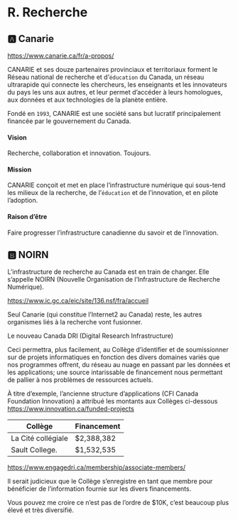 # R. Recherche

## :a: Canarie

https://www.canarie.ca/fr/a-propos/

CANARIE et ses douze partenaires provinciaux et territoriaux forment le Réseau national de recherche et d’`éducation` du Canada, un réseau ultrarapide qui connecte les chercheurs, les enseignants et les innovateurs du pays les uns aux autres, et leur permet d’accéder à leurs homologues, aux données et aux technologies de la planète entière.

Fondé en `1993`, CANARIE est une société sans but lucratif principalement financée par le gouvernement du Canada.

#### Vision
Recherche, collaboration et innovation. Toujours.

#### Mission
CANARIE conçoit et met en place l’infrastructure numérique qui sous-tend les milieux de la recherche, de l’`éducation` et de l’innovation, et en pilote l’adoption.

#### Raison d’être
Faire progresser l’infrastructure canadienne du savoir et de l’innovation.

## :b:  NOIRN

L’infrastructure de recherche au Canada est en train de changer. Elle s’appelle NOIRN (Nouvelle Organisation de l’Infrastructure de Recherche Numérique).
 
https://www.ic.gc.ca/eic/site/136.nsf/fra/accueil
 
Seul Canarie (qui constitue l’Internet2 au Canada) reste, les autres organismes liés à la recherche vont fusionner.
 
Le nouveau Canada DRI (Digital Research Infrastructure)
 
Ceci permettra, plus facilement, au Collège d’identifier et de soumissionner sur de projets informatiques en fonction des divers domaines variés que nos programmes offrent, du réseau au nuage en passant par les données et les applications; une source intarissable de financement nous permettant de pallier à nos problèmes de ressources actuels.
 
À titre d’exemple, l’ancienne structure d’applications (CFI Canada Foundation Innovation) a attribué les montants aux Collèges ci-dessous
https://www.innovation.ca/funded-projects

| Collège            | Financement|
|--------------------|------------|
| La Cité collégiale | $2,388,382 |
| Sault College.     | $1,532,535 |

 
 

 
https://www.engagedri.ca/membership/associate-members/
 
Il serait judicieux que le Collège s’enregistre en tant que membre pour bénéficier de l’information fournie sur les divers financements.
 
Vous pouvez me croire ce n’est pas de l’ordre de $10K, c’est beaucoup plus élevé et très diversifié.
 
